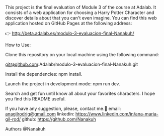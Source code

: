 This project is the final evaluation of Module 3 of the course at Adalab. 
It consists of a web application for choosing a Harry Potter Character and discover details about that you can't even imagine.
You can find this web application hosted on GitHub Pages at the following address:

👉 http://beta.adalab.es/modulo-3-evaluacion-final-Nanakuh/



How to Use:

Clone this repository on your local machine using the following command:

git@github.com:Adalab/modulo-3-evaluacion-final-Nanakuh.git


Install the dependencies: npm install.

Launch the project in development mode: npm run dev.

Search and get fun until know all about your favorites characters. I hope you find this README useful.

If you have any suggestion, please, contact me.🙂
email: anagilrodrig@gmail.com
linkedin: https://www.linkedin.com/in/ana-maria-gil-rod/
github: https://github.com/Nanakuh




Authors @Nanakuh
